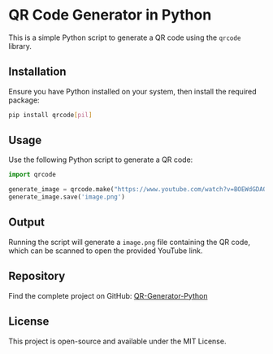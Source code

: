 # QR Code Generator in Python

This is a simple Python script to generate a QR code using the `qrcode` library.

## Installation

Ensure you have Python installed on your system, then install the required package:

```sh
pip install qrcode[pil]
```

## Usage

Use the following Python script to generate a QR code:

```python
import qrcode

generate_image = qrcode.make("https://www.youtube.com/watch?v=BOEWdGDAOYk")
generate_image.save('image.png')
```

## Output

Running the script will generate a `image.png` file containing the QR code, which can be scanned to open the provided YouTube link.

## Repository

Find the complete project on GitHub: [QR-Generator-Python](https://github.com/shreyash0019/QR-Generator-Python.git)

## License

This project is open-source and available under the MIT License.
